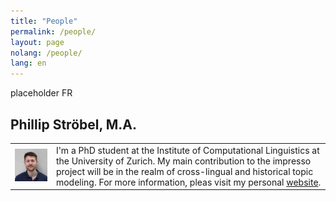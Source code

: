 ```yaml
---
title: "People"
permalink: /people/
layout: page
nolang: /people/
lang: en
---
```


placeholder FR

## Phillip Ströbel, M.A.
| | |
|---|---|
| ![Phillip Stroebel](/assets/images/pstroebel2.jpg) | I'm a PhD student at the Institute of Computational Linguistics at the University of Zurich. My main contribution to the impresso project will be in the realm of cross-lingual and historical topic modeling. For more information, pleas visit my personal [website](http://www.cl.uzh.ch/de/people/team/Computerlinguistikteam/pstroebel.html). |
